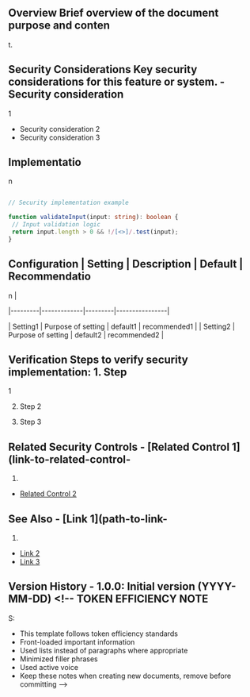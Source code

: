 ## Overview Brief overview of the document purpose and conten

t.

## Security Considerations Key security considerations for this feature or system. - Security consideration

1

- Security consideration 2
- Security consideration 3

## Implementatio

n

```typescript

// Security implementation example

function validateInput(input: string): boolean {
 // Input validation logic
 return input.length > 0 && !/[<>]/.test(input);
}
```

## Configuration | Setting | Description | Default | Recommendatio

n |

|---------|-------------|---------|----------------|

| Setting1 | Purpose of setting | default1 | recommended1 |
| Setting2 | Purpose of setting | default2 | recommended2 |

## Verification Steps to verify security implementation: 1. Step

1

2. Step 2

3. Step 3

## Related Security Controls - [Related Control 1](link-to-related-control-

1)

- [Related Control 2](link-to-related-control-2)

## See Also - [Link 1](path-to-link-

1)

- [Link 2](path-to-link-2)
- [Link 3](path-to-link-3)

## Version History - 1.0.0: Initial version (YYYY-MM-DD) <!-- TOKEN EFFICIENCY NOTE

S:

- This template follows token efficiency standards
- Front-loaded important information
- Used lists instead of paragraphs where appropriate
- Minimized filler phrases
- Used active voice
- Keep these notes when creating new documents, remove before committing
-->